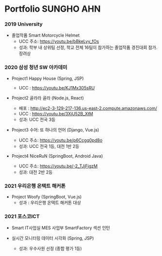 # Portfolio SUNGHO AHN



### 2019 University

- 졸업작품 Smart Motorcycle Helmet
  - UCC 주소: https://youtu.be/bBkeLyy_fOs
  - 성과: 학부 내 상위팀 선정, 학교 전체 16팀이 참가하는 졸업작품 경진대회 참가. 장려상
  
  

### 2020 삼성 청년 SW 아카데미

- Project1 Happy House (Spring, JSP)
  - UCC : https://youtu.be/KJ1Mx305sRU
  
- Project2 골라라 골라 (Node.js, React)
  - 배포 : http://ec2-3-129-217-136.us-east-2.compute.amazonaws.com/ 
  - UCC : https://youtu.be/3XjU52B_XtM
  - 성과: UCC 전국 3등
  
- Project3 수어: 또 하나의 언어 (Django, Vue.js)
  - UCC 주소: https://youtu.be/p6Ccgq0pd8o
  - 성과: UCC 전국 1등, 대전 1반 2등
  
- Project4 NiceRuN (SpringBoot, Android Java)
  - UCC 주소: https://youtu.be/-2_TJjFjgzM
  - 성과: 대전 2반 2등
  
  

### 2021 우리은행 온택트 해커톤

- Project Woofy (SpringBoot, Vue.js)
  - 성과 : 우리은행 온택트 해커톤 대상



### 2021 포스코ICT

- Smart IT사업실 MES 사업부 SmartFactory 섹션 인턴

- 실시간 모니터링 데이터 시각화 (Spring, JSP)
  - 성과: 우수사원 선정 (종합 평가 1등)
